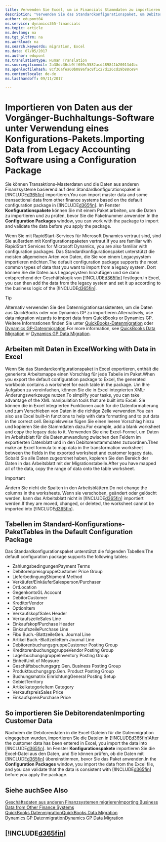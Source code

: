 ```yaml
---
title: Verwenden Sie Excel, um in Financials Stammdaten zu importieren | Microsoft Docs
description: "Verwenden Sie das Standardkonfigurationspaket, um Debitorendaten in Excel hinzuzufügen und Daten nach Dynamics 365 for Financials zu importieren."
author: edupont04
ms.service: dynamics365-financials
ms.topic: article
ms.devlang: na
ms.tgt_pltfrm: na
ms.workload: na
ms.search.keywords: migration, Excel
ms.date: 07/05/2017
ms.author: edupont
ms.translationtype: Human Translation
ms.sourcegitcommit: 2a38dc36cb9ff609c5582acd489841b20013d4bc
ms.openlocfilehash: 8cf36afea60b089afac8f1c27d126cd19b88ce94
ms.contentlocale: de-de
ms.lasthandoff: 09/11/2017

---
```

# <a name="importing-data-from-legacy-accounting-software-using-a-configuration-package"></a><span data-ttu-id="8fc4e-103">Importieren von Daten aus der Vorgänger-Buchhaltungs-Software unter Verwendung eines Konfigurations-Pakets.</span><span class="sxs-lookup"><span data-stu-id="8fc4e-103">Importing Data from Legacy Accounting Software using a Configuration Package</span></span>
<span data-ttu-id="8fc4e-104">Sie können Transaktions-Masterdaten und die Daten aus anderen Finanzsysteme basierend auf dem Standardkonfigurationspaket in [!INCLUDE[d365fin](includes/d365fin_md.md)] importieren.</span><span class="sxs-lookup"><span data-stu-id="8fc4e-104">You can import master data and some transactional data from other finance systems based on the default configuration package in [!INCLUDE[d365fin](includes/d365fin_md.md)].</span></span> <span data-ttu-id="8fc4e-105">Im Fenster **Konfigurationspakete** können Sie mit einem Paket arbeiten, um die Daten zu importieren und zu prüfen, bevor Sie die Paketnummer anwenden.</span><span class="sxs-lookup"><span data-stu-id="8fc4e-105">In the **Configuration Packages** window, you can work with the package to import and validate the data before you apply the package.</span></span>  

<span data-ttu-id="8fc4e-106">Wenn Sie mit RapidStart-Services für Microsoft Dynamics vertraut sind, sind Sie außerdem mit Konfigurationspaketen vertraut.</span><span class="sxs-lookup"><span data-stu-id="8fc4e-106">If you are familiar with RapidStart Services for Microsoft Dynamics, you are also familiar with configuration packages.</span></span> <span data-ttu-id="8fc4e-107">Das Standardkonfigurationspaket unterstützt die meisten allgemeinen Arten von Daten, die Sie von einem Legacysystem importieren möchten.</span><span class="sxs-lookup"><span data-stu-id="8fc4e-107">The default configuration package supports the most common types of data that you want to import from a legacy system.</span></span> <span data-ttu-id="8fc4e-108">Dort können Sie die Daten aus Legacysystem hinzufügen und sie dann entsprechend der Geschäftslogik von [!INCLUDE[d365fin](includes/d365fin_md.md)] festlegen.</span><span class="sxs-lookup"><span data-stu-id="8fc4e-108">In Excel, you can then add the data from the legacy system and set it up according to the business logic of the [!INCLUDE[d365fin](includes/d365fin_md.md)].</span></span>  

> [!TIP]  
>   <span data-ttu-id="8fc4e-109">Alternativ verwenden Sie den Datenmigrationsassistenten, um die Daten aus QuickBooks oder von Dynamics GP zu importieren.</span><span class="sxs-lookup"><span data-stu-id="8fc4e-109">Alternatively, use data migration wizards to import data from QuickBooks or Dynamics GP.</span></span> <span data-ttu-id="8fc4e-110">Weitere Informationen finden Sie unter [QuickBooks-Datenmigration](ui-extensions-quickbooks-data-migration.md) oder [Dynamics GP-Datenmigration](ui-extensions-dynamicsgp-data-migration.md).</span><span class="sxs-lookup"><span data-stu-id="8fc4e-110">For more information, see [QuickBooks Data Migration](ui-extensions-quickbooks-data-migration.md) or [Dynamics GP Data Migration](ui-extensions-dynamicsgp-data-migration.md).</span></span>  

## <a name="working-with-data-in-excel"></a><span data-ttu-id="8fc4e-111">Arbeiten mit Daten in Excel</span><span class="sxs-lookup"><span data-stu-id="8fc4e-111">Working with Data in Excel</span></span>
<span data-ttu-id="8fc4e-112">Wenn Sie das Standardkonfigurationspaket in Excel exportieren, enthält die generierte Arbeitsmappe einen Vorschlag für jede Tabelle im Paket.</span><span class="sxs-lookup"><span data-stu-id="8fc4e-112">When you export the default configuration package to Excel, the generated workbook contains a worksheet for each table in the package.</span></span> <span data-ttu-id="8fc4e-113">Um Ihre Aufgaben zu vereinfachen, können Sie die in Excel integrierten XML-Änderungswerkzeuge nutzen.</span><span class="sxs-lookup"><span data-stu-id="8fc4e-113">To simplify your tasks, you can take advantage of the XML manipulation tools that are built into Excel.</span></span> <span data-ttu-id="8fc4e-114">Sie können die in Excel integrierten Funktionen auch für die Datenformatierung und zum Verschieben von Daten in die richtige Zelle verwenden.</span><span class="sxs-lookup"><span data-stu-id="8fc4e-114">You can also use Excel built-in functions to help with data formatting and to put data in the correct cell.</span></span> <span data-ttu-id="8fc4e-115">Beispielsweise fügen Sie einen leeren Vorschlag hinzu und kopieren Sie die Stammdaten dazu.</span><span class="sxs-lookup"><span data-stu-id="8fc4e-115">For example, add a blank worksheet and copy the legacy data to it.</span></span> <span data-ttu-id="8fc4e-116">Verwenden Sie eine Excel-Formel, um Daten im Arbeitsblatt für die Datenumwandlung zwischen den Feldern im exportierten Datenblatt und in den Debitorenstammdaten zuzuordnen.</span><span class="sxs-lookup"><span data-stu-id="8fc4e-116">Then make an Excel formula to map data in the transformation worksheet between the fields in the exported worksheet and customer legacy data.</span></span> <span data-ttu-id="8fc4e-117">Sobald Sie alle Daten zugeordnet haben, kopieren Sie den Bereich der Daten in das Arbeitsblatt mit der Migrationstabelle.</span><span class="sxs-lookup"><span data-stu-id="8fc4e-117">After you have mapped all of the data, copy the range of data onto the table worksheet.</span></span>  

> [!IMPORTANT]  
>  <span data-ttu-id="8fc4e-118">Ändern Sie nicht die Spalten in den Arbeitsblättern.</span><span class="sxs-lookup"><span data-stu-id="8fc4e-118">Do not change the columns in the worksheets.</span></span> <span data-ttu-id="8fc4e-119">Wenn sie verschoben, geändert oder gelöscht werden, kann das Arbeitsblatt nicht in [!INCLUDE[d365fin](includes/d365fin_md.md)] importiert werden.</span><span class="sxs-lookup"><span data-stu-id="8fc4e-119">If they are moved, changed, or deleted, the worksheet cannot be imported into [!INCLUDE[d365fin](includes/d365fin_md.md)].</span></span>

## <a name="tables-in-the-default-configuration-package"></a><span data-ttu-id="8fc4e-120">Tabellen im Standard-Konfigurations-Paket</span><span class="sxs-lookup"><span data-stu-id="8fc4e-120">Tables in the Default Configuration Package</span></span>
<span data-ttu-id="8fc4e-121">Das Standardkonfigurationspaket unterstützt die folgenden Tabellen:</span><span class="sxs-lookup"><span data-stu-id="8fc4e-121">The default configuration package supports the following tables:</span></span>

-   <span data-ttu-id="8fc4e-122">Zahlungsbedingungen</span><span class="sxs-lookup"><span data-stu-id="8fc4e-122">Payment Terms</span></span>
-   <span data-ttu-id="8fc4e-123">Debitorenpreisgruppe</span><span class="sxs-lookup"><span data-stu-id="8fc4e-123">Customer Price Group</span></span>
-   <span data-ttu-id="8fc4e-124">Lieferbedingung</span><span class="sxs-lookup"><span data-stu-id="8fc4e-124">Shipment Method</span></span>
-   <span data-ttu-id="8fc4e-125">Verkäufer/Einkäufer</span><span class="sxs-lookup"><span data-stu-id="8fc4e-125">Salesperson/Purchaser</span></span>
-   <span data-ttu-id="8fc4e-126">Ort</span><span class="sxs-lookup"><span data-stu-id="8fc4e-126">Location</span></span>
-   <span data-ttu-id="8fc4e-127">Gegenkonto</span><span class="sxs-lookup"><span data-stu-id="8fc4e-127">GL Account</span></span>
-   <span data-ttu-id="8fc4e-128">Debitor</span><span class="sxs-lookup"><span data-stu-id="8fc4e-128">Customer</span></span>
-   <span data-ttu-id="8fc4e-129">Kreditor</span><span class="sxs-lookup"><span data-stu-id="8fc4e-129">Vendor</span></span>
-   <span data-ttu-id="8fc4e-130">Option</span><span class="sxs-lookup"><span data-stu-id="8fc4e-130">Item</span></span>
-   <span data-ttu-id="8fc4e-131">Verkaufskopf</span><span class="sxs-lookup"><span data-stu-id="8fc4e-131">Sales Header</span></span>
-   <span data-ttu-id="8fc4e-132">Verkaufszeile</span><span class="sxs-lookup"><span data-stu-id="8fc4e-132">Sales Line</span></span>
-   <span data-ttu-id="8fc4e-133">Einkaufskopf</span><span class="sxs-lookup"><span data-stu-id="8fc4e-133">Purchase Header</span></span>
-   <span data-ttu-id="8fc4e-134">Einkaufszeile</span><span class="sxs-lookup"><span data-stu-id="8fc4e-134">Purchase Line</span></span>
-   <span data-ttu-id="8fc4e-135">Fibu Buch.-Blattzeile</span><span class="sxs-lookup"><span data-stu-id="8fc4e-135">Gen. Journal Line</span></span>
-   <span data-ttu-id="8fc4e-136">Artikel Buch.-Blattzeile</span><span class="sxs-lookup"><span data-stu-id="8fc4e-136">Item Journal Line</span></span>
-   <span data-ttu-id="8fc4e-137">Debitorenbuchungsgruppe</span><span class="sxs-lookup"><span data-stu-id="8fc4e-137">Customer Posting Group</span></span>
-   <span data-ttu-id="8fc4e-138">Kreditorenbuchungsgruppe</span><span class="sxs-lookup"><span data-stu-id="8fc4e-138">Vendor Posting Group</span></span>
-   <span data-ttu-id="8fc4e-139">Lagerbuchungsgruppe</span><span class="sxs-lookup"><span data-stu-id="8fc4e-139">Inventory Posting Group</span></span>
-   <span data-ttu-id="8fc4e-140">Einheit</span><span class="sxs-lookup"><span data-stu-id="8fc4e-140">Unit of Measure</span></span>
-   <span data-ttu-id="8fc4e-141">Geschäftsbuchungsgrp.</span><span class="sxs-lookup"><span data-stu-id="8fc4e-141">Gen. Business Posting Group</span></span>
-   <span data-ttu-id="8fc4e-142">Produktbuchungsgrp.</span><span class="sxs-lookup"><span data-stu-id="8fc4e-142">Gen. Product Posting Group</span></span>
-   <span data-ttu-id="8fc4e-143">Buchungsmatrix Einrichtung</span><span class="sxs-lookup"><span data-stu-id="8fc4e-143">General Posting Setup</span></span>
-   <span data-ttu-id="8fc4e-144">Gebiet</span><span class="sxs-lookup"><span data-stu-id="8fc4e-144">Territory</span></span>
-   <span data-ttu-id="8fc4e-145">Artikelkategorie</span><span class="sxs-lookup"><span data-stu-id="8fc4e-145">Item Category</span></span>
-   <span data-ttu-id="8fc4e-146">Verkaufspreis</span><span class="sxs-lookup"><span data-stu-id="8fc4e-146">Sales Price</span></span>
-   <span data-ttu-id="8fc4e-147">Einkaufspreis</span><span class="sxs-lookup"><span data-stu-id="8fc4e-147">Purchase Price</span></span>

## <a name="importing-customer-data"></a><span data-ttu-id="8fc4e-148">So importieren Sie Debitorendaten</span><span class="sxs-lookup"><span data-stu-id="8fc4e-148">Importing Customer Data</span></span>
<span data-ttu-id="8fc4e-149">Nachdem die Debitorendaten in die Excel-Dateien für die Datenmigration eingegeben wurden, importieren Sie die Dateien in [!INCLUDE[d365fin](includes/d365fin_md.md)]</span><span class="sxs-lookup"><span data-stu-id="8fc4e-149">After the customer data has been entered in Excel, you import the data into [!INCLUDE[d365fin](includes/d365fin_md.md)].</span></span> <span data-ttu-id="8fc4e-150">Im Fenster **Konfigurationspakete** importieren Sie die Excel-Datei aus den Daten, und Sie können prüfen, ob die Daten mit [!INCLUDE[d365fin](includes/d365fin_md.md)] übereinstimmen, bevor Sie das Paket anwenden.</span><span class="sxs-lookup"><span data-stu-id="8fc4e-150">In the **Configuration Packages** window, you import the data from the Excel file, and you can validate that the data is consistent with [!INCLUDE[d365fin](includes/d365fin_md.md)] before you apply the package.</span></span>

## <a name="see-also"></a><span data-ttu-id="8fc4e-151">Siehe auch</span><span class="sxs-lookup"><span data-stu-id="8fc4e-151">See Also</span></span>
[<span data-ttu-id="8fc4e-152">Geschäftsdaten aus anderen Finanzsystemen migrieren</span><span class="sxs-lookup"><span data-stu-id="8fc4e-152">Importing Business Data from Other Finance Systems</span></span>](upload-data.md)  
[<span data-ttu-id="8fc4e-153">QuickBooks Datenmigration</span><span class="sxs-lookup"><span data-stu-id="8fc4e-153">QuickBooks Data Migration</span></span>](ui-extensions-quickbooks-data-migration.md)  
[<span data-ttu-id="8fc4e-154">Dynamics GP Datenmigration</span><span class="sxs-lookup"><span data-stu-id="8fc4e-154">Dynamics GP Data Migration</span></span>](ui-extensions-dynamicsgp-data-migration.md)  

## [!INCLUDE[d365fin](includes/free_trial_md.md)]

